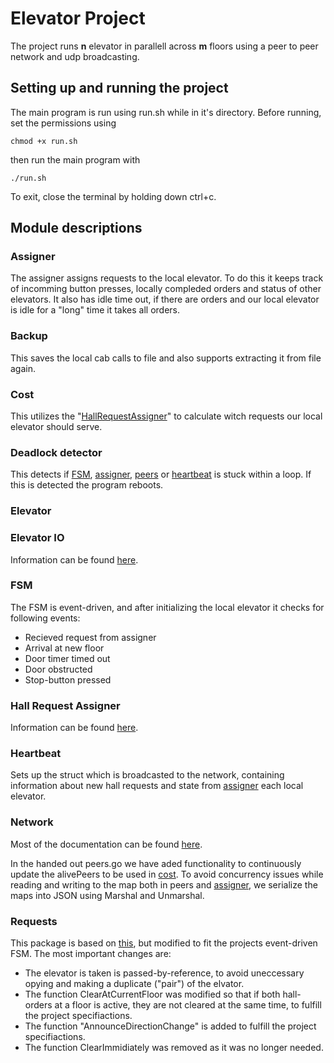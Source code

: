 # Elevator Project

The project runs **n** elevator in parallell across **m** floors using a peer to peer network and udp broadcasting.

## Setting up and running the project

The main program is run using run.sh while in it's directory.
Before running, set the permissions using
```
chmod +x run.sh
```
then run the main program with

```
./run.sh
```

To exit, close the terminal by holding down ctrl+c. 

## Module descriptions

### Assigner

The assigner assigns requests to the local elevator. To do this it keeps track of incomming button presses, locally compleded orders and status of other elevators. It also has idle time out, if there are orders and our local elevator is idle for a "long" time it takes all orders.

### Backup

This saves the local cab calls to file and also supports extracting it from file again.

### Cost

This utilizes the "[HallRequestAssigner](#hall-request-assigner)" to calculate witch requests our local elevator should serve.

### Deadlock detector

This detects if [FSM](#fsm), [assigner](#assigner), [peers](#network) or [heartbeat](#heartbeat) is stuck within a loop. If this is detected the program reboots.

### Elevator

### Elevator IO

Information can be found [here](https://github.com/TTK4145/driver-go).

### FSM

The FSM is event-driven, and after initializing the local elevator it checks for following events:
 - Recieved request from assigner
 - Arrival at new floor
 - Door timer timed out
 - Door obstructed
 - Stop-button pressed

### Hall Request Assigner

Information can be found [here](https://github.com/TTK4145/Project-resources/tree/master/cost_fns/hall_request_assigner).

### Heartbeat
Sets up the struct which is broadcasted to the network, containing information about new hall requests and state from [assigner](#assigner) each local elevator. 

### Network

Most of the documentation can be found [here](https://github.com/TTK4145/Network-go).

In the handed out peers.go we have aded functionality to continuously update the alivePeers to be used in [cost](#cost). To avoid concurrency issues while reading and writing to the map both in peers and [assigner](#assigner), we serialize the maps into JSON using Marshal and Unmarshal. 

### Requests

This package is based on [this](https://github.com/TTK4145/Project-resources/blob/master/elev_algo/requests.c), but modified to fit the projects event-driven FSM. 
The most important changes are:
- The elevator is taken is passed-by-reference, to avoid uneccessary opying and making a duplicate ("pair") of the elvator.
- The function ClearAtCurrentFloor was modified so that if both hall-orders at a floor is active, they are not cleared at the same time, to fulfill the project specifiactions.
- The function "AnnounceDirectionChange" is added to fulfill the project specifiactions.
- The function ClearImmidiately was removed as it was no longer needed.

